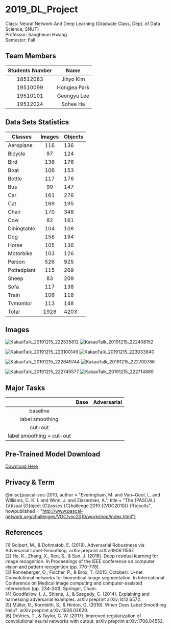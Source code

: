 # 2019_DL_Project

Class: Neural Network And Deep Learning (Graduate Class, Dept. of Data Science, SNUT) \
Professor: Sangheum Hwang \
Semester: Fall 

## Team Members

| Students Number | Name |
| :------: | :------: |
| 18512083 | Jihyo Kim | 
| 19510099 | Hongjea Park | 
| 19510101 | Geongyu Lee | 
| 19512024 | Sohee Ha |

## Data Sets Statistics 

| Classes | Images | Objects |
| -------- | :------: | --------- |
| Aeroplane | 116 | 136 |
| Bicycle | 97 | 124 |
| Bird | 136 | 176 |
| Boat | 106 | 153 |
| Bottle | 117 | 176 |
| Bus | 99 | 147 |
| Car | 161 | 276 |
| Cat | 169 | 195 |
| Chair | 170 | 348 |
| Cow | 82 | 161 |
| Diningtable | 104 | 108 |
| Dog | 156 | 194 |
| Horse | 105 | 136 |
| Motorbike | 103 | 126 |
| Person | 526 | 925 |
| Pottedplant | 115 | 209 |
| Sheep | 83 | 209 |
| Sofa | 117 | 138 |
| Train | 106 | 118 |
| Tvmonitor | 113 | 148 |
| Total | 1928 | 4203 |

## Images 

![KakaoTalk_20191215_222535812](https://user-images.githubusercontent.com/37532168/70934552-82781800-2081-11ea-919a-f4cb68f4bd20.jpg)
![KakaoTalk_20191215_222408152](https://user-images.githubusercontent.com/37532168/70934553-82781800-2081-11ea-8958-556c1363ecc9.png)


![KakaoTalk_20191215_223100149](https://user-images.githubusercontent.com/37532168/70934576-8c9a1680-2081-11ea-8de0-616d62fc5bf7.jpg)
![KakaoTalk_20191215_223033640](https://user-images.githubusercontent.com/37532168/70934582-8d32ad00-2081-11ea-9a81-1de3980ae7c3.png)


![KakaoTalk_20191215_222649744](https://user-images.githubusercontent.com/37532168/70934577-8c9a1680-2081-11ea-8de1-ce9ef3bc90b4.jpg)
![KakaoTalk_20191215_222700786](https://user-images.githubusercontent.com/37532168/70934578-8c9a1680-2081-11ea-8ec1-7ba6de149dad.png)


![KakaoTalk_20191215_222745577](https://user-images.githubusercontent.com/37532168/70934581-8d32ad00-2081-11ea-9171-6c8ccf99c1d8.jpg)
![KakaoTalk_20191215_222714869](https://user-images.githubusercontent.com/37532168/70934579-8c9a1680-2081-11ea-91b3-17e1e07b3867.png)


## Major Tasks

| 	 | Base | Adversarial |
| :------: | :------: | :------: |
| baseline |  		 |   		 | 
| label smoothing | 		 |   		 | 
| cut-out | 		 |   		 | 
| label smoothing + cut-out | 		 |  		 | 


## Pre-Trained Model Download 

[Download Here](https://drive.google.com/drive/folders/18dD_dwOiHBItlqZpaBVh9C0YLx2B6mwO?usp=sharing)




## Privacy & Term 

@misc{pascal-voc-2010,
	author = "Everingham, M. and Van~Gool, L. and Williams, C. K. I. and Winn, J. and Zisserman, A.",
	title = "The {PASCAL} {V}isual {O}bject {C}lasses {C}hallenge 2010 {(VOC2010)} {R}esults",
	howpublished = "http://www.pascal-network.org/challenges/VOC/voc2010/workshop/index.html"}
	
	
## References

[1] Goibert, M., & Dohmatob, E. (2019). Adversarial Robustness via Adversarial Label-Smoothing. arXiv preprint arXiv:1906.11567. \
[2] He, K., Zhang, X., Ren, S., & Sun, J. (2016). Deep residual learning for image recognition. In Proceedings of the IEEE conference on computer vision and pattern recognition (pp. 770-778). \
[3] Ronneberger, O., Fischer, P., & Brox, T. (2015, October). U-net: Convolutional networks for biomedical image segmentation. In International Conference on Medical image computing and computer-assisted intervention (pp. 234-241). Springer, Cham. \
[4] Goodfellow, I. J., Shlens, J., & Szegedy, C. (2014). Explaining and harnessing adversarial examples. arXiv preprint arXiv:1412.6572. \
[5] Müller, R., Kornblith, S., & Hinton, G. (2019). When Does Label Smoothing Help?. arXiv preprint arXiv:1906.02629. \
[6] DeVries, T., & Taylor, G. W. (2017). Improved regularization of convolutional neural networks with cutout. arXiv preprint arXiv:1708.04552.  





